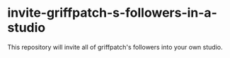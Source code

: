 # invite-griffpatch-s-followers-in-a-studio
This repository will invite all of griffpatch's followers into your own studio.
